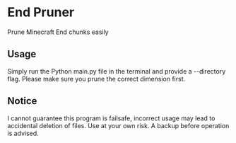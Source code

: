 # End Pruner

 Prune Minecraft End chunks easily

## Usage

 Simply run the Python main.py file in the terminal and provide a --directory flag. Please make sure you prune the correct dimension first.

## Notice

 I cannot guarantee this program is failsafe, incorrect usage may lead to accidental deletion of files. Use at your own risk. A backup before operation is advised.
